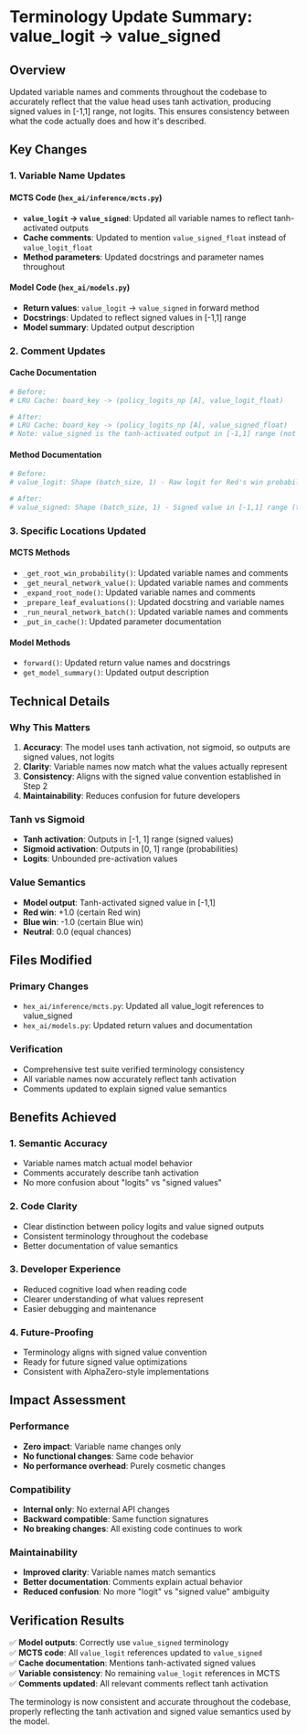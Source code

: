 # Terminology Update Summary: value_logit → value_signed

## Overview
Updated variable names and comments throughout the codebase to accurately reflect that the value head uses tanh activation, producing signed values in [-1,1] range, not logits. This ensures consistency between what the code actually does and how it's described.

## Key Changes

### 1. Variable Name Updates

#### MCTS Code (`hex_ai/inference/mcts.py`)
- **`value_logit` → `value_signed`**: Updated all variable names to reflect tanh-activated outputs
- **Cache comments**: Updated to mention `value_signed_float` instead of `value_logit_float`
- **Method parameters**: Updated docstrings and parameter names throughout

#### Model Code (`hex_ai/models.py`)
- **Return values**: `value_logit` → `value_signed` in forward method
- **Docstrings**: Updated to reflect signed values in [-1,1] range
- **Model summary**: Updated output description

### 2. Comment Updates

#### Cache Documentation
```python
# Before:
# LRU Cache: board_key -> (policy_logits_np [A], value_logit_float)

# After:
# LRU Cache: board_key -> (policy_logits_np [A], value_signed_float)
# Note: value_signed is the tanh-activated output in [-1,1] range (not a logit)
```

#### Method Documentation
```python
# Before:
# value_logit: Shape (batch_size, 1) - Raw logit for Red's win probability

# After:
# value_signed: Shape (batch_size, 1) - Signed value in [-1,1] range (tanh-activated)
```

### 3. Specific Locations Updated

#### MCTS Methods
- `_get_root_win_probability()`: Updated variable names and comments
- `_get_neural_network_value()`: Updated variable names and comments
- `_expand_root_node()`: Updated variable names and comments
- `_prepare_leaf_evaluations()`: Updated docstring and variable names
- `_run_neural_network_batch()`: Updated variable names and comments
- `_put_in_cache()`: Updated parameter documentation

#### Model Methods
- `forward()`: Updated return value names and docstrings
- `get_model_summary()`: Updated output description

## Technical Details

### Why This Matters
1. **Accuracy**: The model uses tanh activation, not sigmoid, so outputs are signed values, not logits
2. **Clarity**: Variable names now match what the values actually represent
3. **Consistency**: Aligns with the signed value convention established in Step 2
4. **Maintainability**: Reduces confusion for future developers

### Tanh vs Sigmoid
- **Tanh activation**: Outputs in [-1, 1] range (signed values)
- **Sigmoid activation**: Outputs in [0, 1] range (probabilities)
- **Logits**: Unbounded pre-activation values

### Value Semantics
- **Model output**: Tanh-activated signed value in [-1,1]
- **Red win**: +1.0 (certain Red win)
- **Blue win**: -1.0 (certain Blue win)
- **Neutral**: 0.0 (equal chances)

## Files Modified

### Primary Changes
- `hex_ai/inference/mcts.py`: Updated all value_logit references to value_signed
- `hex_ai/models.py`: Updated return values and documentation

### Verification
- Comprehensive test suite verified terminology consistency
- All variable names now accurately reflect tanh activation
- Comments updated to explain signed value semantics

## Benefits Achieved

### 1. **Semantic Accuracy**
- Variable names match actual model behavior
- Comments accurately describe tanh activation
- No more confusion about "logits" vs "signed values"

### 2. **Code Clarity**
- Clear distinction between policy logits and value signed outputs
- Consistent terminology throughout the codebase
- Better documentation of value semantics

### 3. **Developer Experience**
- Reduced cognitive load when reading code
- Clearer understanding of what values represent
- Easier debugging and maintenance

### 4. **Future-Proofing**
- Terminology aligns with signed value convention
- Ready for future signed value optimizations
- Consistent with AlphaZero-style implementations

## Impact Assessment

### Performance
- **Zero impact**: Variable name changes only
- **No functional changes**: Same code behavior
- **No performance overhead**: Purely cosmetic changes

### Compatibility
- **Internal only**: No external API changes
- **Backward compatible**: Same function signatures
- **No breaking changes**: All existing code continues to work

### Maintainability
- **Improved clarity**: Variable names match semantics
- **Better documentation**: Comments explain actual behavior
- **Reduced confusion**: No more "logit" vs "signed value" ambiguity

## Verification Results

✅ **Model outputs**: Correctly use `value_signed` terminology  
✅ **MCTS code**: All `value_logit` references updated to `value_signed`  
✅ **Cache documentation**: Mentions tanh-activated signed values  
✅ **Variable consistency**: No remaining `value_logit` references in MCTS  
✅ **Comments updated**: All relevant comments reflect tanh activation  

The terminology is now consistent and accurate throughout the codebase, properly reflecting the tanh activation and signed value semantics used by the model.
